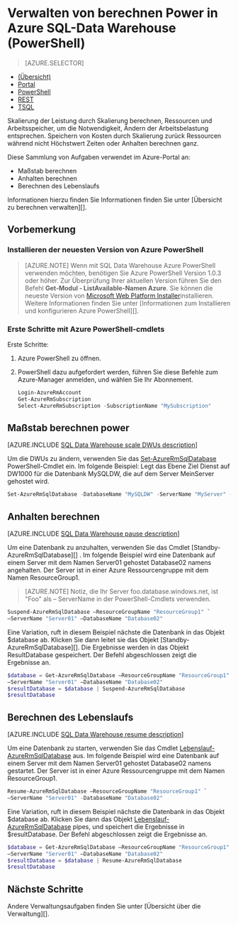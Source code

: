 <properties
   pageTitle="Verwalten von berechnen Power in Azure SQL-Data Warehouse (PowerShell) | Microsoft Azure"
   description="PowerShell-Aufgaben zum Verwalten von Power zu berechnen. Maßstab berechnen Ressourcen durch DWUs anpassen. Oder anhalten und fortsetzen Ressourcen zum Speichern von Kosten zu berechnen."
   services="sql-data-warehouse"
   documentationCenter="NA"
   authors="barbkess"
   manager="barbkess"
   editor=""/>

<tags
   ms.service="sql-data-warehouse"
   ms.devlang="NA"
   ms.topic="article"
   ms.tgt_pltfrm="NA"
   ms.workload="data-services"
   ms.date="06/13/2016"
   ms.author="barbkess;sonyama"/>

# <a name="manage-compute-power-in-azure-sql-data-warehouse-powershell"></a>Verwalten von berechnen Power in Azure SQL-Data Warehouse (PowerShell)

> [AZURE.SELECTOR]
- [(Übersicht)](sql-data-warehouse-manage-compute-overview.md)
- [Portal](sql-data-warehouse-manage-compute-portal.md)
- [PowerShell](sql-data-warehouse-manage-compute-powershell.md)
- [REST](sql-data-warehouse-manage-compute-rest-api.md)
- [TSQL](sql-data-warehouse-manage-compute-tsql.md)


Skalierung der Leistung durch Skalierung berechnen, Ressourcen und Arbeitsspeicher, um die Notwendigkeit, Ändern der Arbeitsbelastung entsprechen. Speichern von Kosten durch Skalierung zurück Ressourcen während nicht Höchstwert Zeiten oder Anhalten berechnen ganz. 

Diese Sammlung von Aufgaben verwendet im Azure-Portal an:

- Maßstab berechnen
- Anhalten berechnen
- Berechnen des Lebenslaufs

Informationen hierzu finden Sie Informationen finden Sie unter [Übersicht zu berechnen verwalten][].


## <a name="before-you-begin"></a>Vorbemerkung

### <a name="install-the-latest-version-of-azure-powershell"></a>Installieren der neuesten Version von Azure PowerShell

> [AZURE.NOTE]  Wenn mit SQL Data Warehouse Azure PowerShell verwenden möchten, benötigen Sie Azure PowerShell Version 1.0.3 oder höher.  Zur Überprüfung Ihrer aktuellen Version führen Sie den Befehl **Get-Modul - ListAvailable-Namen Azure**. Sie können die neueste Version von [Microsoft Web Platform Installer][]installieren.  Weitere Informationen finden Sie unter [Informationen zum Installieren und konfigurieren Azure PowerShell][].

### <a name="get-started-with-azure-powershell-cmdlets"></a>Erste Schritte mit Azure PowerShell-cmdlets

Erste Schritte:

1. Azure PowerShell zu öffnen. 
2. PowerShell dazu aufgefordert werden, führen Sie diese Befehle zum Azure-Manager anmelden, und wählen Sie Ihr Abonnement.

    ```PowerShell
    Login-AzureRmAccount
    Get-AzureRmSubscription
    Select-AzureRmSubscription -SubscriptionName "MySubscription"
    ```

<a name="scale-performance-bk"></a>
<a name="scale-compute-bk"></a>

## <a name="scale-compute-power"></a>Maßstab berechnen power

[AZURE.INCLUDE [SQL Data Warehouse scale DWUs description](../../includes/sql-data-warehouse-scale-dwus-description.md)]

Um die DWUs zu ändern, verwenden Sie das [Set-AzureRmSqlDatabase][] PowerShell-Cmdlet ein. Im folgende Beispiel: Legt das Ebene Ziel Dienst auf DW1000 für die Datenbank MySQLDW, die auf dem Server MeinServer gehostet wird. 

```Powershell
Set-AzureRmSqlDatabase -DatabaseName "MySQLDW" -ServerName "MyServer" -RequestedServiceObjectiveName "DW1000"
```

<a name="pause-compute-bk"></a>

## <a name="pause-compute"></a>Anhalten berechnen

[AZURE.INCLUDE [SQL Data Warehouse pause description](../../includes/sql-data-warehouse-pause-description.md)]

Um eine Datenbank zu anzuhalten, verwenden Sie das Cmdlet [Standby-AzureRmSqlDatabase][] . Im folgende Beispiel wird eine Datenbank auf einem Server mit dem Namen Server01 gehostet Database02 namens angehalten. Der Server ist in einer Azure Ressourcengruppe mit dem Namen ResourceGroup1. 

> [AZURE.NOTE] Notiz, die Ihr Server foo.database.windows.net, ist "Foo" als – ServerName in der PowerShell-Cmdlets verwenden.

```Powershell
Suspend-AzureRmSqlDatabase –ResourceGroupName "ResourceGroup1" `
–ServerName "Server01" –DatabaseName "Database02"
```
Eine Variation, ruft in diesem Beispiel nächste die Datenbank in das Objekt $database ab. Klicken Sie dann leitet sie das Objekt [Standby-AzureRmSqlDatabase][]. Die Ergebnisse werden in das Objekt ResultDatabase gespeichert. Der Befehl abgeschlossen zeigt die Ergebnisse an.

```Powershell
$database = Get-AzureRmSqlDatabase –ResourceGroupName "ResourceGroup1" `
–ServerName "Server01" –DatabaseName "Database02"
$resultDatabase = $database | Suspend-AzureRmSqlDatabase
$resultDatabase
```

<a name="resume-compute-bk"></a>

## <a name="resume-compute"></a>Berechnen des Lebenslaufs

[AZURE.INCLUDE [SQL Data Warehouse resume description](../../includes/sql-data-warehouse-resume-description.md)]

Um eine Datenbank zu starten, verwenden Sie das Cmdlet [Lebenslauf-AzureRmSqlDatabase][] aus. Im folgende Beispiel wird eine Datenbank auf einem Server mit dem Namen Server01 gehostet Database02 namens gestartet. Der Server ist in einer Azure Ressourcengruppe mit dem Namen ResourceGroup1. 

```Powershell
Resume-AzureRmSqlDatabase –ResourceGroupName "ResourceGroup1" `
–ServerName "Server01" -DatabaseName "Database02"
```

Eine Variation, ruft in diesem Beispiel nächste die Datenbank in das Objekt $database ab. Klicken Sie dann das Objekt [Lebenslauf-AzureRmSqlDatabase][] pipes, und speichert die Ergebnisse in $resultDatabase. Der Befehl abgeschlossen zeigt die Ergebnisse an.

```Powershell
$database = Get-AzureRmSqlDatabase –ResourceGroupName "ResourceGroup1" `
–ServerName "Server01" –DatabaseName "Database02"
$resultDatabase = $database | Resume-AzureRmSqlDatabase
$resultDatabase
```

<a name="next-steps-bk"></a>

## <a name="next-steps"></a>Nächste Schritte

Andere Verwaltungsaufgaben finden Sie unter [Übersicht über die Verwaltung][].

<!--Image references-->

<!--Article references-->
[Service capacity limits]: ./sql-data-warehouse-service-capacity-limits.md
[Verwaltung (Übersicht)]: ./sql-data-warehouse-overview-manage.md
[So installieren und Konfigurieren von Azure PowerShell]: ./powershell-install-configure.md
[Verwalten von berechnen (Übersicht)]: ./sql-data-warehouse-manage-compute-overview.md

<!--MSDN references-->
[Lebenslauf-AzureRmSqlDatabase]: https://msdn.microsoft.com/library/mt619347.aspx
[Anhalten AzureRmSqlDatabase]: https://msdn.microsoft.com/library/mt619337.aspx
[Set-AzureRmSqlDatabase]: https://msdn.microsoft.com/library/mt619433.aspx

<!--Other Web references-->
[Microsoft Web Platform Installer]: https://aka.ms/webpi-azps
[Azure portal]: http://portal.azure.com/
